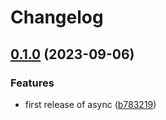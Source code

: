 # Changelog

## [0.1.0](https://github.com/bongnv/async/compare/v0.1.0...v0.1.0) (2023-09-06)


### Features

* first release of async ([b783219](https://github.com/bongnv/async/commit/b783219525a4db155518a5b0dde5361d7a7f155f))
